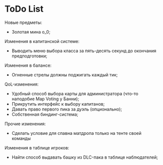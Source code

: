 # ToDo List
Новые предметы:
* Золотая мина о_0;

Изменения в капитанской системе:
* Выводить меню выбора класса за пять-десять секунд до окончания предподготовки;

Изменения в балансе:
* Огненные стрелы должны поджигать каждый тик;

QoL-изменения:
* Удобный способ выбора карты для администратора (что-то наподобие Map Voting у Банни);
* Прикрутить интерфейс к выбору капитанов;
* Давать право первого пика за дуэль (опционально);
* Собственная биндинг-система;

Прочие изменения:
* Сделать условие для спавна матдропа только на тенте своей команды

Изменения в таблице игроков:
* Найти способ выдавать башку из DLC-пака в таблице наблюдателей;
